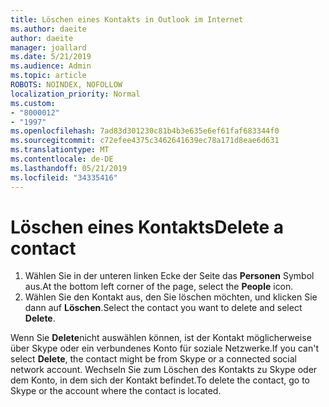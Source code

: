 ```yaml
---
title: Löschen eines Kontakts in Outlook im Internet
ms.author: daeite
author: daeite
manager: joallard
ms.date: 5/21/2019
ms.audience: Admin
ms.topic: article
ROBOTS: NOINDEX, NOFOLLOW
localization_priority: Normal
ms.custom:
- "8000012"
- "1997"
ms.openlocfilehash: 7ad83d301230c81b4b3e635e6ef61faf683344f0
ms.sourcegitcommit: c72efee4375c3462641639ec78a171d8eae6d631
ms.translationtype: MT
ms.contentlocale: de-DE
ms.lasthandoff: 05/21/2019
ms.locfileid: "34335416"
---
```

# <a name="delete-a-contact"></a><span data-ttu-id="85654-102">Löschen eines Kontakts</span><span class="sxs-lookup"><span data-stu-id="85654-102">Delete a contact</span></span>

1. <span data-ttu-id="85654-103">Wählen Sie in der unteren linken Ecke der Seite das **Personen** Symbol aus.</span><span class="sxs-lookup"><span data-stu-id="85654-103">At the bottom left corner of the page, select the **People** icon.</span></span>
2. <span data-ttu-id="85654-104">Wählen Sie den Kontakt aus, den Sie löschen möchten, und klicken Sie dann auf **Löschen**.</span><span class="sxs-lookup"><span data-stu-id="85654-104">Select the contact you want to delete and select **Delete**.</span></span>

<span data-ttu-id="85654-105">Wenn Sie **Delete**nicht auswählen können, ist der Kontakt möglicherweise über Skype oder ein verbundenes Konto für soziale Netzwerke.</span><span class="sxs-lookup"><span data-stu-id="85654-105">If you can't select **Delete**, the contact might be from Skype or a connected social network account.</span></span> <span data-ttu-id="85654-106">Wechseln Sie zum Löschen des Kontakts zu Skype oder dem Konto, in dem sich der Kontakt befindet.</span><span class="sxs-lookup"><span data-stu-id="85654-106">To delete the contact, go to Skype or the account where the contact is located.</span></span>